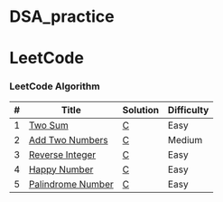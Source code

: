 # DSA_practice
LeetCode
========

### LeetCode Algorithm

| # | Title | Solution | Difficulty |
|---| ----- | -------- | ---------- |
|1|[Two Sum](https://leetcode.com/problems/two-sum/) | [C](./Two_Sum.c)|Easy|
|2|[Add Two Numbers](https://leetcode.com/problems/add-two-numbers/) | [C](./Add_Two_number.c)|Medium|
|3|[Reverse Integer](https://leetcode.com/problems/reverse-integer/) | [C](./Reverse_Integer.c)|Easy|
|4|[Happy Number](https://leetcode.com/problems/happy-number/)| [C](./Happy_Number.c)|Easy|
|5|[Palindrome Number](https://leetcode.com/problems/palindrome-number/)| [C](./Palindrome.c)|Easy|
